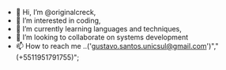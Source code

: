 - 👋 Hi, I’m @originalcreck, 
- 👀 I’m interested in coding,
- 🌱 I’m currently learning languages and techniques,
- 💞️ I’m looking to collaborate on systems development
- 📫 How to reach me ..('gustavo.santos.unicsul@gmail.com')","(+5511951791755)";

<!---
originalcreck/originalcreck is a ✨ special ✨ repository because its `README.md` (this file) appears on your GitHub profile.
You can click the Preview link to take a look at your changes.
--->
